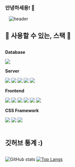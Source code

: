 ### 안녕하세용! 👋


  
![header](https://capsule-render.vercel.app/api?type=waving&text=Kim-Geonwoo%20(!ㅁ!)%20|&desc=Github%20Page%20&descAlign=89.8&descAlignY=84&descSize=24&fontAlign=72&fontSize=48&&&fontColor=f2f2ff&descColor=6b7280)



## 🔨 사용할 수 있는, 스택 🔨
<div style="display:flex; flex-direction:column; align-items:flex-start;">
    <!-- Database -->
    <p><strong>Database</strong></p>
    <div>
        <img src="https://img.shields.io/badge/firebase-FFCA28?style=for-the-badge&logo=firebase&logoColor=white">
    </div>
    <!-- Server -->
    <p><strong>Server</strong></p>
    <div>
        <img src="https://img.shields.io/badge/Amazon AWS-232F3E?style=for-the-badge&logo=amazon aws&logoColor=white">
      <img src="https://img.shields.io/badge/Oracle Cloud-F80000?style=for-the-badge&logo=oracle&logoColor=white">
        <img src="https://img.shields.io/badge/Azure-0078D4?style=for-the-badge&logo=microsoftazure&logoColor=black"> 
        <img src="https://img.shields.io/badge/CloudFlare Pages-F38020?style=for-the-badge&logo=cloudflarepages&logoColor=black">
      <img src="https://img.shields.io/badge/Vercel-000000?style=for-the-badge&logo=vercel">
    </div>
    <!-- Frontend -->
    <p><strong>Frontend</strong></p>
    <div>
        <img src="https://img.shields.io/badge/html5-E34F26?style=for-the-badge&logo=html5&logoColor=black"> 
        <img src="https://img.shields.io/badge/css-1572B6?style=for-the-badge&logo=css3&logoColor=black"> 
        <img src="https://img.shields.io/badge/javascript-F7DF1E?style=for-the-badge&logo=javascript&logoColor=black"> 
        <img src="https://img.shields.io/badge/Next Js-000000?style=for-the-badge&logo=nextdotjs">
        <img src="https://img.shields.io/badge/Nuxt Js-00DC82?style=for-the-badge&logo=nuxtdotjs&logoColor=black">
        <img src="https://img.shields.io/badge/React-61DAFB?style=for-the-badge&logo=react&logoColor=black">
    </div>
    <!-- CSS Framework -->
  <p><strong>CSS Framework</strong></p>
    <div>
      <img src="https://img.shields.io/badge/Tailwind CSS-06B6D4?style=for-the-badge&logo=tailwindcss&logoColor=white">
      <img src="https://img.shields.io/badge/Chakra UI-319795?style=for-the-badge&logo=chakraui&logoColor=white">
      <img src="https://img.shields.io/badge/Headless UI-66E3FF?style=for-the-badge&logo=headlessui&logoColor=white">
    </div>
    <!-- Others -->

<br />

## 깃허브 통계 :)

![GitHub stats](https://github-readme-stats.vercel.app/api?username=Kim-Geonwoo&show_icons=true&hide_rank=true&hide=contribs&theme=dark)  [![Top Langs](https://github-readme-stats.vercel.app/api/top-langs/?username=Kim-Geonwoo&&layout=compact&theme=dark)](https://github.com/Kim-Geonwoo/github-readme-stats)

</div><br>
</div>

